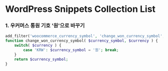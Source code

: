 # WordPress Snippets Collection List

### 1. 우커머스 통원 기호 '원'으로 바꾸기

```php
add_filter('woocommerce_currency_symbol', 'change_won_currency_symbol', 10, 2);
function change_won_currency_symbol( $currency_symbol, $currency ) {
    switch( $currency ) {
        case 'KRW': $currency_symbol = '원'; break;
    }
    return $currency_symbol;
}
```